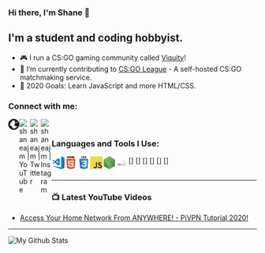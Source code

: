 ### Hi there, I'm Shane 👋

## I'm a student and coding hobbyist.
- 🎮 I run a CS:GO gaming community called [Viquity][website]!
- 🚀 I’m currently contributing to [CS:GO League][leaguegh] - A self-hosted CS:GO matchmaking service.
- 🥅 2020 Goals: Learn JavaScript and more HTML/CSS.

### Connect with me:

[<img align="left" alt="viquity.pro" width="22px" src="https://raw.githubusercontent.com/iconic/open-iconic/master/svg/globe.svg" />][website]
[<img align="left" alt="shaneajm | YouTube" width="22px" src="https://cdn.jsdelivr.net/npm/simple-icons@v3/icons/youtube.svg" />][youtube]
[<img align="left" alt="shaneajm | Twitter" width="22px" src="https://cdn.jsdelivr.net/npm/simple-icons@v3/icons/twitter.svg" />][twitter]
[<img align="left" alt="shaneajm | Instagram" width="22px" src="https://cdn.jsdelivr.net/npm/simple-icons@v3/icons/instagram.svg" />][instagram]

<br />

### Languages and Tools I Use:

[<img align="left" alt="Visual Studio Code" width="26px" src="https://raw.githubusercontent.com/github/explore/80688e429a7d4ef2fca1e82350fe8e3517d3494d/topics/visual-studio-code/visual-studio-code.png" />]
[<img align="left" alt="HTML5" width="26px" src="https://raw.githubusercontent.com/github/explore/80688e429a7d4ef2fca1e82350fe8e3517d3494d/topics/html/html.png" />]
[<img align="left" alt="CSS3" width="26px" src="https://raw.githubusercontent.com/github/explore/80688e429a7d4ef2fca1e82350fe8e3517d3494d/topics/css/css.png" />]
[<img align="left" alt="JavaScript" width="26px" src="https://raw.githubusercontent.com/github/explore/80688e429a7d4ef2fca1e82350fe8e3517d3494d/topics/javascript/javascript.png" />]
[<img align="left" alt="Node.js" width="26px" src="https://raw.githubusercontent.com/github/explore/80688e429a7d4ef2fca1e82350fe8e3517d3494d/topics/nodejs/nodejs.png" />]
[<img align="left" alt="MySQL" width="26px" src="https://raw.githubusercontent.com/github/explore/80688e429a7d4ef2fca1e82350fe8e3517d3494d/topics/mysql/mysql.png" />]
<br />
<br />

---

### 📺 Latest YouTube Videos
- [Access Your Home Network From ANYWHERE! - PiVPN Tutorial 2020!](https://www.youtube.com/watch?v=LXm5jlSW9KU)
---

<img align="left" alt="My Github Stats" src="https://github-readme-stats.vercel.app/api?username=Shaneajm&show_icons=true&hide_border=true" />

[website]: https://viquity.pro
[twitter]: https://twitter.com/shaneajm
[youtube]: https://www.youtube.com/shaneajm
[instagram]: https://instagram.com/shaneajm
[leaguegh]: https://github.com/csgo-league